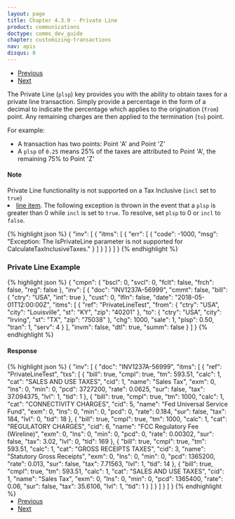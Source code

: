 ```yaml
---
layout: page
title: Chapter 4.3.9 - Private Line
product: communications
doctype: comms_dev_guide
chapter: customizing-transactions
nav: apis
disqus: 0
---
```


<ul class="pager">
  <li class="previous"><a href="/communications/dev-guide/customizing-transactions/sample-transactions/sau/"><i class="glyphicon glyphicon-chevron-left"></i>Previous</a></li>
  <li class="next"><a href="/communications/dev-guide/customizing-transactions/sample-transactions/proration/">Next<i class="glyphicon glyphicon-chevron-right"></i></a></li>
</ul>

The Private Line (<code>plsp</code>) key provides you with the ability to obtain taxes for a private line transaction.  Simply provide a percentage in the form of a decimal to indicate the percentage which applies to the origination (<code>from</code>) point. Any remaining charges are then applied to the termination (<code>to</code>) point.

For example:
<ul class="dev-guide-list">
    <li>A transaction has two points: Point 'A' and Point 'Z'</li>
    <li>A <code>plsp</code> of <code>0.25</code> means 25% of the taxes are attributed to Point 'A', the remaining 75% to Point 'Z'</li>
</ul>

<h4>Note</h4>
Private Line functionality is not supported on a Tax Inclusive (<code>incl</code> set to <code>true</code>) <li><a class="dev-guide-link" href="/communications/dev-guide/reference/line-item/">line item</a>.  The following exception is thrown in the event that a <code>plsp</code> is greater than 0 while <code>incl</code> is set to <code>true</code>.  To resolve, set <code>plsp</code> to 0 or <code>incl</code> to <code>false</code>.

{% highlight json %}
{
  "inv": [
    {
      "itms": [
        {
          "err": [
            {
              "code": -1000,
              "msg": "Exception: The IsPrivateLine parameter is not supported for CalculateTaxInclusiveTaxes."
            }
          ]
        }
      ]
    }
  ]
}
{% endhighlight %}

<h3>Private Line Example</h3>
{% highlight json %}
{
  "cmpn": {
    "bscl": 0,
    "svcl": 0,
    "fclt": false,
    "frch": false,
    "reg": false
  },
  "inv": [
    {
      "doc": "INV1237A-56999",
      "cmmt": false,
      "bill": {
        "ctry": "USA",
        "int": true
      },
      "cust": 0,
      "lfln": false,
      "date": "2018-05-01T12:00:00Z",
      "itms": [
        {
          "ref": "PrivateLineTest",
          "from": {
            "ctry": "USA",
            "city": "Louisville",
            "st": "KY",
            "zip": "40201"
          },
          "to": {
            "ctry": "USA",
            "city": "Irving",
            "st": "TX",
            "zip": "75038"
          },
          "chg": 1000,
          "sale": 1,
          "plsp": 0.50,
          "tran": 1,
          "serv": 4
        }
      ],
      "invm": false,
      "dtl": true,
      "summ": false
    }
  ]
}
{% endhighlight %}

<h4>Response</h4>
{% highlight json %}
{
  "inv": [
    {
      "doc": "INV1237A-56999",
      "itms": [
        {
          "ref": "PrivateLineTest",
          "txs": [
            {
              "bill": true,
              "cmpl": true,
              "tm": 593.51,
              "calc": 1,
              "cat": "SALES AND USE TAXES",
              "cid": 1,
              "name": "Sales Tax",
              "exm": 0,
              "lns": 0,
              "min": 0,
              "pcd": 3727200,
              "rate": 0.0625,
              "sur": false,
              "tax": 37.094375,
              "lvl": 1,
              "tid": 1
            },
            {
              "bill": true,
              "cmpl": true,
              "tm": 1000,
              "calc": 1,
              "cat": "CONNECTIVITY CHARGES",
              "cid": 5,
              "name": "Fed Universal Service Fund",
              "exm": 0,
              "lns": 0,
              "min": 0,
              "pcd": 0,
              "rate": 0.184,
              "sur": false,
              "tax": 184,
              "lvl": 0,
              "tid": 18
            },
            {
              "bill": true,
              "cmpl": true,
              "tm": 1000,
              "calc": 1,
              "cat": "REGULATORY CHARGES",
              "cid": 6,
              "name": "FCC Regulatory Fee (Wireline)",
              "exm": 0,
              "lns": 0,
              "min": 0,
              "pcd": 0,
              "rate": 0.00302,
              "sur": false,
              "tax": 3.02,
              "lvl": 0,
              "tid": 169
            },
            {
              "bill": true,
              "cmpl": true,
              "tm": 593.51,
              "calc": 1,
              "cat": "GROSS RECEIPTS TAXES",
              "cid": 3,
              "name": "Statutory Gross Receipts",
              "exm": 0,
              "lns": 0,
              "min": 0,
              "pcd": 1365200,
              "rate": 0.013,
              "sur": false,
              "tax": 7.71563,
              "lvl": 1,
              "tid": 14
            },
            {
              "bill": true,
              "cmpl": true,
              "tm": 593.51,
              "calc": 1,
              "cat": "SALES AND USE TAXES",
              "cid": 1,
              "name": "Sales Tax",
              "exm": 0,
              "lns": 0,
              "min": 0,
              "pcd": 1365400,
              "rate": 0.06,
              "sur": false,
              "tax": 35.6106,
              "lvl": 1,
              "tid": 1
            }
          ]
        }
      ]
    }
  ]
}
{% endhighlight %}


<ul class="pager">
  <li class="previous"><a href="/communications/dev-guide/customizing-transactions/sample-transactions/sau/"><i class="glyphicon glyphicon-chevron-left"></i>Previous</a></li>
  <li class="next"><a href="/communications/dev-guide/customizing-transactions/sample-transactions/proration/">Next<i class="glyphicon glyphicon-chevron-right"></i></a></li>
</ul>